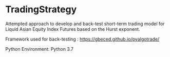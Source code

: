 # TradingStrategy
Attempted approach to develop and back-test short-term trading model for Liquid Asian Equity Index Futures based on the Hurst exponent.

Framework used for back-testing : https://gbeced.github.io/pyalgotrade/

Python Environment: Python 3.7

